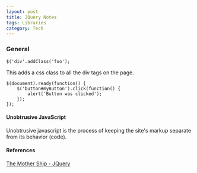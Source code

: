 ```yaml
---
layout: post
title: JQuery Notes
tags: Libraries
category: Tech
---
```

### General ###

~~~
$('div'.addClass('foo');
~~~

This adds a css class to all the div tags on the page.  

~~~
$(document).ready(function() {
	$('button#myButton').click(function() {
		alert('Button was clicked');
	});
});  
~~~

#### Unobtrusive JavaScript ####

Unobtrusive javascript is the process of keeping the site's markup separate from its behavior (code).  

#### References ####

[The Mother Ship - JQuery](http://jquery.com/)  
